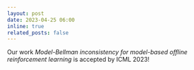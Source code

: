 ```yaml
---
layout: post
date: 2023-04-25 06:00
inline: true
related_posts: false
---
```


Our work *Model-Bellman inconsistency for model-based offline reinforcement learning* is accepted by ICML 2023!

